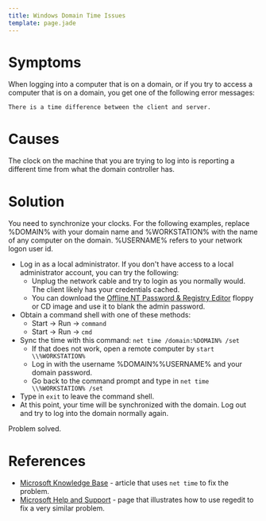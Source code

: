 ```yaml
---
title: Windows Domain Time Issues
template: page.jade
---
```



Symptoms
========

When logging into a computer that is on a domain, or if you try to access a computer that is on a domain, you get one of the following error messages:

    There is a time difference between the client and server.


Causes
======

The clock on the machine that you are trying to log into is reporting a different time from what the domain controller has.


Solution
========

You need to synchronize your clocks.  For the following examples, replace %DOMAIN% with your domain name and %WORKSTATION% with the name of any computer on the domain.  %USERNAME% refers to your network logon user id.

* Log in as a local administrator.  If you don't have access to a local administrator account, you can try the following:
  * Unplug the network cable and try to login as you normally would.  The client likely has your credentials cached.
  * You can download the [Offline NT Password & Registry Editor](http://home.eunet.no/pnordahl/ntpasswd/) floppy or CD image and use it to blank the admin password.
* Obtain a command shell with one of these methods:
  * Start -> Run -> `command`
  * Start -> Run -> `cmd`
* Sync the time with this command: `net time /domain:%DOMAIN% /set`
  * If that does not work, open a remote computer by `start \\%WORKSTATION%`
  * Log in with the username %DOMAIN%\%USERNAME% and your domain password.
  * Go back to the command prompt and type in `net time \\%WORKSTATION% /set`
* Type in `exit` to leave the command shell.
* At this point, your time will be synchronized with the domain.  Log out and try to log into the domain normally again.

Problem solved.


References
==========

* [Microsoft Knowledge Base](http://support.microsoft.com/?kbid=232386) - article that uses `net time` to fix the problem.
* [Microsoft Help and Support](http://support.microsoft.com/default.aspx?kbid=297234) - page that illustrates how to use regedit to fix a very similar problem.

